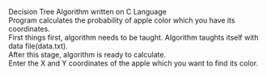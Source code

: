 Decision Tree Algorithm written on C Language<br/>
    Program calculates the probability of apple color which you have its coordinates.<br/>
    First things first, algorithm needs to be taught. Algorithm taughts itself with data file(data.txt).<br/>
    After this stage, algorithm is ready to calculate.<br/>
    Enter the X and Y coordinates of the apple which you want to find its color.